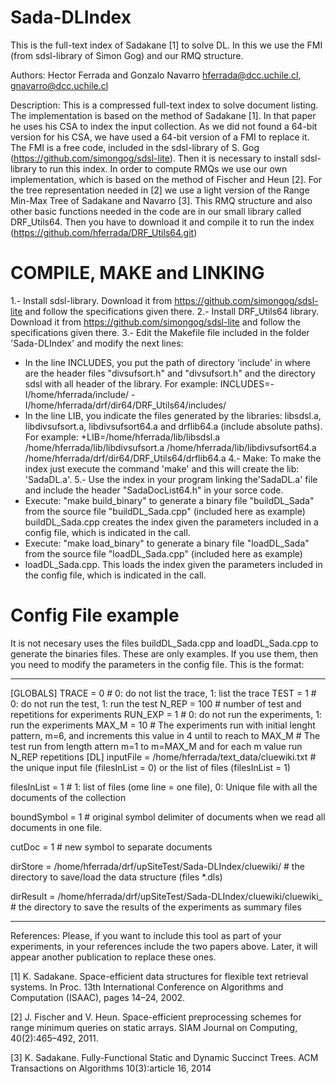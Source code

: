 # Sada-DLIndex
This is the full-text index of Sadakane [1] to solve DL. In this we use the FMI (from sdsl-library of Simon Gog) and our RMQ structure.

Authors: Hector Ferrada and Gonzalo Navarro hferrada@dcc.uchile.cl, gnavarro@dcc.uchile.cl

Description: This is a compressed full-text index to solve document listing. The implementation is based on the method of Sadakane [1]. 
In that paper he uses his CSA to index the input collection. As we did not found a 64-bit version for his CSA, we have used a 64-bit version of a FMI to replace it. The FMI is a free code, included in the sdsl-library of S. Gog (https://github.com/simongog/sdsl-lite).
Then it is necessary to install sdsl-library to run this index.
In order to compute RMQs we use our own implementation, which is based on the method of Fischer and Heun [2]. For the tree representation needed in [2] we use a light version of the Range Min-Max Tree of Sadakane and Navarro [3].
This RMQ structure and also other basic functions needed in the code are in our small library called DRF_Utils64. Then you have to download it and compile it to run the index (https://github.com/hferrada/DRF_Utils64.git)

COMPILE, MAKE and LINKING
=========================

1.- Install sdsl-library. Download it from https://github.com/simongog/sdsl-lite and follow the specifications given there.
2.- Install DRF_Utils64 library. Download it from https://github.com/simongog/sdsl-lite and follow the specifications given there.
3.- Edit the Makefile file included in the folder 'Sada-DLIndex' and modify the next lines:
   * In the line INCLUDES, you put the path of directory 'include' in where are the header files "divsufsort.h" and  "divsufsort.h" and the directory sdsl with all header of the library. For example:
INCLUDES=-I/home/hferrada/include/ -I/home/hferrada/drf/dir64/DRF_Utils64/includes/
  * In the line LIB, you indicate the files generated by the libraries: libsdsl.a, libdivsufsort.a, libdivsufsort64.a and drflib64.a (include absolute paths). For example:
+LIB=/home/hferrada/lib/libsdsl.a /home/hferrada/lib/libdivsufsort.a /home/hferrada/lib/libdivsufsort64.a /home/hferrada/drf/dir64/DRF_Utils64/drflib64.a
4.- Make: To make the index just execute the command 'make' and this will create the lib: 'SadaDL.a'.
5.- Use the index in your program linking the'SadaDL.a' file and include the header "SadaDocList64.h" in your sorce code. 
  * Execute: "make build_binary" to generate a binary file "buildDL_Sada" from the source file "buildDL_Sada.cpp" (included here as example)
    buildDL_Sada.cpp creates the index given the parameters included in a config file, which is indicated in the call. 
  * Execute: "make load_binary" to generate a binary file "loadDL_Sada" from the source file "loadDL_Sada.cpp" (included here as example)
  * loadDL_Sada.cpp. This loads the index given the parameters included in the config file, which is indicated in the call. 

Config File example
===================

It is not necesary uses the files buildDL_Sada.cpp and loadDL_Sada.cpp to generate the binaries files. These are only examples.
If you use them, then you need to modify the parameters in the config file. This is the format:

--------------------------------------------------------------------
[GLOBALS]
TRACE = 0	# 0: do not list the trace, 1: list the trace
TEST = 1	# 0: do not run the test, 1: run the test
N_REP = 100 	# number of test and repetitions for experiments
RUN_EXP = 1	# 0: do not run the experiments, 1: run the experiments
MAX_M = 10	# The experiments run with initial lenght pattern, m=6, and increments this value in 4 until to reach to MAX_M
		# The test run from length attern m=1 to m=MAX_M and for each m value run N_REP repetitions
[DL]
inputFile = /home/hferrada/text_data/cluewiki.txt # the unique input file (filesInList = 0) or the list of files (filesInList = 1)

filesInList = 1		# 1: list of files (ome line = one file), 0: Unique file with all the documents of the collection

boundSymbol = 1		# original symbol delimiter of documents when we read all documents in one file.

cutDoc = 1		# new symbol to separate documents

dirStore = /home/hferrada/drf/upSiteTest/Sada-DLIndex/cluewiki/	# the directory to save/load the data structure (files *.dls)

dirResult = /home/hferrada/drf/upSiteTest/Sada-DLIndex/cluewiki/cluewiki_ # the directory to save the results of the experiments as summary files

--------------------------------------------------------------------

References: Please, if you want to include this tool as part of your experiments, in your references include the two papers above. Later, it will appear another publication to replace these ones.

[1] K. Sadakane. Space-efficient data structures for flexible text retrieval systems. 
    In Proc. 13th International Conference on Algorithms and Computation (ISAAC), pages 14–24, 2002.
    
[2] J. Fischer and V. Heun. Space-efficient preprocessing schemes for range minimum queries on static arrays. 
    SIAM Journal on Computing, 40(2):465–492, 2011.
    
[3] K. Sadakane. Fully-Functional Static and Dynamic Succinct Trees. ACM Transactions on Algorithms 10(3):article 16, 2014
